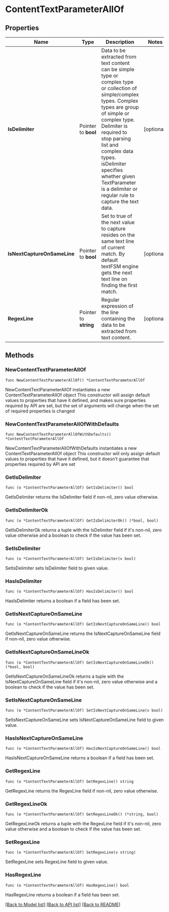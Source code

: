 # ContentTextParameterAllOf

## Properties

Name | Type | Description | Notes
------------ | ------------- | ------------- | -------------
**IsDelimiter** | Pointer to **bool** | Data to be extracted from text content can be simple type or complex type or collection of simple/complex types. Complex types are group of simple or complex type. Delimiter is required to stop parsing list and complex data types. isDelimiter specifies whether given TextParameter is a delimiter or regular rule to capture the text data. | [optional] 
**IsNextCaptureOnSameLine** | Pointer to **bool** | Set to true of the next value to capture resides on the same text line of current match. By default textFSM engine gets the next text line on finding the first match. | [optional] 
**RegexLine** | Pointer to **string** | Regular expression of the line containing the data to be extracted from text content. | [optional] 

## Methods

### NewContentTextParameterAllOf

`func NewContentTextParameterAllOf() *ContentTextParameterAllOf`

NewContentTextParameterAllOf instantiates a new ContentTextParameterAllOf object
This constructor will assign default values to properties that have it defined,
and makes sure properties required by API are set, but the set of arguments
will change when the set of required properties is changed

### NewContentTextParameterAllOfWithDefaults

`func NewContentTextParameterAllOfWithDefaults() *ContentTextParameterAllOf`

NewContentTextParameterAllOfWithDefaults instantiates a new ContentTextParameterAllOf object
This constructor will only assign default values to properties that have it defined,
but it doesn't guarantee that properties required by API are set

### GetIsDelimiter

`func (o *ContentTextParameterAllOf) GetIsDelimiter() bool`

GetIsDelimiter returns the IsDelimiter field if non-nil, zero value otherwise.

### GetIsDelimiterOk

`func (o *ContentTextParameterAllOf) GetIsDelimiterOk() (*bool, bool)`

GetIsDelimiterOk returns a tuple with the IsDelimiter field if it's non-nil, zero value otherwise
and a boolean to check if the value has been set.

### SetIsDelimiter

`func (o *ContentTextParameterAllOf) SetIsDelimiter(v bool)`

SetIsDelimiter sets IsDelimiter field to given value.

### HasIsDelimiter

`func (o *ContentTextParameterAllOf) HasIsDelimiter() bool`

HasIsDelimiter returns a boolean if a field has been set.

### GetIsNextCaptureOnSameLine

`func (o *ContentTextParameterAllOf) GetIsNextCaptureOnSameLine() bool`

GetIsNextCaptureOnSameLine returns the IsNextCaptureOnSameLine field if non-nil, zero value otherwise.

### GetIsNextCaptureOnSameLineOk

`func (o *ContentTextParameterAllOf) GetIsNextCaptureOnSameLineOk() (*bool, bool)`

GetIsNextCaptureOnSameLineOk returns a tuple with the IsNextCaptureOnSameLine field if it's non-nil, zero value otherwise
and a boolean to check if the value has been set.

### SetIsNextCaptureOnSameLine

`func (o *ContentTextParameterAllOf) SetIsNextCaptureOnSameLine(v bool)`

SetIsNextCaptureOnSameLine sets IsNextCaptureOnSameLine field to given value.

### HasIsNextCaptureOnSameLine

`func (o *ContentTextParameterAllOf) HasIsNextCaptureOnSameLine() bool`

HasIsNextCaptureOnSameLine returns a boolean if a field has been set.

### GetRegexLine

`func (o *ContentTextParameterAllOf) GetRegexLine() string`

GetRegexLine returns the RegexLine field if non-nil, zero value otherwise.

### GetRegexLineOk

`func (o *ContentTextParameterAllOf) GetRegexLineOk() (*string, bool)`

GetRegexLineOk returns a tuple with the RegexLine field if it's non-nil, zero value otherwise
and a boolean to check if the value has been set.

### SetRegexLine

`func (o *ContentTextParameterAllOf) SetRegexLine(v string)`

SetRegexLine sets RegexLine field to given value.

### HasRegexLine

`func (o *ContentTextParameterAllOf) HasRegexLine() bool`

HasRegexLine returns a boolean if a field has been set.


[[Back to Model list]](../README.md#documentation-for-models) [[Back to API list]](../README.md#documentation-for-api-endpoints) [[Back to README]](../README.md)


